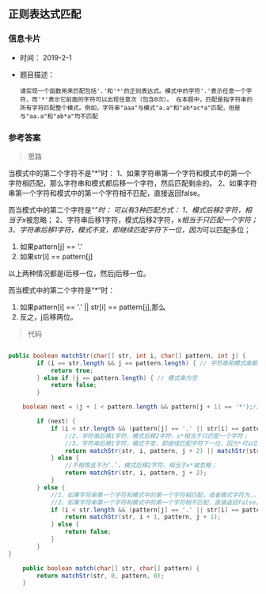## 正则表达式匹配 

### 信息卡片 

- 时间： 2019-2-1

- 题目描述：

  ```
  请实现一个函数用来匹配包括'.'和'*'的正则表达式。模式中的字符'.'表示任意一个字符，而'*'表示它前面的字符可以出现任意次（包含0次）。 在本题中，匹配是指字符串的所有字符匹配整个模式。例如，字符串"aaa"与模式"a.a"和"ab*ac*a"匹配，但是与"aa.a"和"ab*a"均不匹配
  ```

  

### 参考答案

> 思路

当模式中的第二个字符不是“*”时：
1、如果字符串第一个字符和模式中的第一个字符相匹配，那么字符串和模式都后移一个字符，然后匹配剩余的。
2、如果字符串第一个字符和模式中的第一个字符相不匹配，直接返回false。

而当模式中的第二个字符是“*”时：
可以有3种匹配方式：
1、模式后移2字符，相当于x*被忽略；
2、字符串后移1字符，模式后移2字符，x*相当于只匹配一个字符；
3、字符串后移1字符，模式不变，即继续匹配字符下一位，因为*可以匹配多位；

1. 如果pattern[j] == '.'
2. 如果str[i] == pattern[j]

以上两种情况都是i后移一位，然后j后移一位。



而当模式中的第二个字符是“*”时：

1. 如果pattern[i] == '.' || str[i] == pattern[j],那么
2. 反之，j后移两位。




> 代码

```java

public boolean matchStr(char[] str, int i, char[] pattern, int j) {
        if (i == str.length && j == pattern.length) { // 字符串和模式串都为空
            return true;
        } else if (j == pattern.length) { // 模式串为空
            return false;
        }

    boolean next = (j + 1 < pattern.length && pattern[j + 1] == '*');// 模式串下一个字符是'*'

        if (next) {
            if (i < str.length && (pattern[j] == '.' || str[i] == pattern[j])) { // 要保证i<str.length，否则越界
                //2、字符串后移1字符，模式后移2字符，x*相当于只匹配一个字符；
                //3、字符串后移1字符，模式不变，即继续匹配字符下一位，因为*可以匹配多位；
                return matchStr(str, i, pattern, j + 2) || matchStr(str, i + 1, pattern, j);
            } else {
                //不相等且不为‘.’，模式后移2字符，相当于x*被忽略；
                return matchStr(str, i, pattern, j + 2);
            }
        } else {
            //1、如果字符串第一个字符和模式中的第一个字符相匹配，或者模式字符为.，那么字符串和模式都后移一个字符，然后匹配剩余的。
            //2、如果字符串第一个字符和模式中的第一个字符相不匹配，直接返回false。
            if (i < str.length && (pattern[j] == '.' || str[i] == pattern[j])) {
                return matchStr(str, i + 1, pattern, j + 1);
            } else {
                return false;
            }
        }
}

    public boolean match(char[] str, char[] pattern) {
        return matchStr(str, 0, pattern, 0);
    }

```


